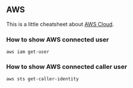 ## AWS

This is a little cheatsheet about [AWS Cloud](https://aws.amazon.com/).

### How to show AWS connected user
```
aws iam get-user
```

### How to show AWS connected caller user
```
aws sts get-caller-identity
```

